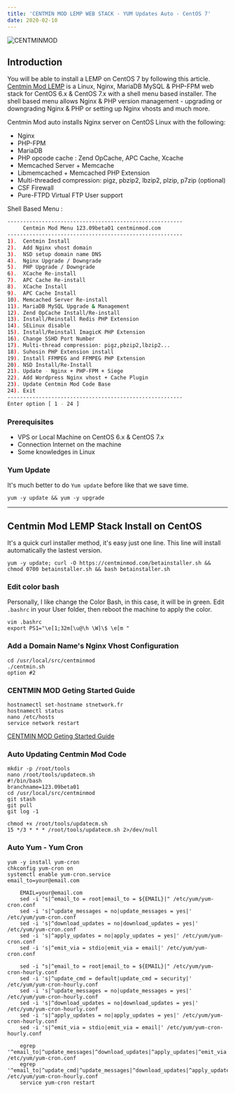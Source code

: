 ```yaml
---
title: 'CENTMIN MOD LEMP WEB STACK - YUM Updates Auto - CentOS 7'
date: 2020-02-10
---
```


![CENTMINMOD](/images/centminmod.png "centminmod")

## Introduction

You will be able to install a LEMP on CentOS 7 by following this article.
[Centmin Mod LEMP](http://centminmod.com/) is a Linux, Nginx, MariaDB MySQL & PHP-FPM web stack for CentOS 6.x & CentOS 7.x with a shell menu based installer. The shell based menu allows Nginx & PHP version management - upgrading or downgrading Nginx & PHP or setting up Nginx vhosts and much more.

Centmin Mod auto installs Nginx server on CentOS Linux with the following:

* Nginx
* PHP-FPM
* MariaDB
* PHP opcode cache : Zend OpCache, APC Cache, Xcache
* Memcached Server + Memcache
* Libmemcached + Memcached PHP Extension
* Multi-threaded compression: pigz, pbzip2, lbzip2, plzip, p7zip (optional)
* CSF Firewall
* Pure-FTPD Virtual FTP User support

Shell Based Menu :

```bash
--------------------------------------------------------
     Centmin Mod Menu 123.09beta01 centminmod.com
--------------------------------------------------------
1).  Centmin Install
2).  Add Nginx vhost domain
3).  NSD setup domain name DNS
4).  Nginx Upgrade / Downgrade
5).  PHP Upgrade / Downgrade
6).  XCache Re-install
7).  APC Cache Re-install
8).  XCache Install
9).  APC Cache Install
10). Memcached Server Re-install
11). MariaDB MySQL Upgrade & Management
12). Zend OpCache Install/Re-install
13). Install/Reinstall Redis PHP Extension
14). SELinux disable
15). Install/Reinstall ImagicK PHP Extension
16). Change SSHD Port Number
17). Multi-thread compression: pigz,pbzip2,lbzip2...
18). Suhosin PHP Extension install
19). Install FFMPEG and FFMPEG PHP Extension
20). NSD Install/Re-Install
21). Update - Nginx + PHP-FPM + Siege
22). Add Wordpress Nginx vhost + Cache Plugin
23). Update Centmin Mod Code Base
24). Exit
--------------------------------------------------------
Enter option [ 1 - 24 ]
```

### Prerequisites
* VPS or Local Machine on CentOS 6.x & CentOS 7.x
* Connection Internet on the machine
* Some knowledges in Linux


###  Yum Update

It's much better to do `Yum update` before like that we save time.

```
yum -y update && yum -y upgrade
```

----

## Centmin Mod LEMP Stack Install on CentOS

It's a quick curl installer method, it's easy just one line. This line will install automatically the lastest version.

```
yum -y update; curl -O https://centminmod.com/betainstaller.sh && chmod 0700 betainstaller.sh && bash betainstaller.sh
```

### Edit color bash

Personally, I like change the Color Bash, in this case, it will be in green. Edit `.bashrc` in your User folder, then reboot the machine to apply the color.

``` 
vim .bashrc
export PS1="\e[1;32m[\u@\h \W]\$ \e[m "
```

### Add a Domain Name's Nginx Vhost Configuration

```
cd /usr/local/src/centminmod
./centmin.sh
option #2
```

### CENTMIN MOD Geting Started Guide

```
hostnamectl set-hostname stnetwork.fr
hostnamectl status
nano /etc/hosts
service network restart
```

[CENTMIN MOD Geting Started Guide]: https://centminmod.com/getstarted.html
[CENTMIN MOD Geting Started Guide][]


### Auto Updating Centmin Mod Code

```
mkdir -p /root/tools
nano /root/tools/updatecm.sh
#!/bin/bash
branchname=123.09beta01
cd /usr/local/src/centminmod
git stash
git pull
git log -1
```

```
chmod +x /root/tools/updatecm.sh
15 */3 * * * /root/tools/updatecm.sh 2>/dev/null
```


### Auto Yum - Yum Cron

```
yum -y install yum-cron
chkconfig yum-cron on
systemctl enable yum-cron.service
email_to=your@email.com
```

```
    EMAIL=your@email.com
    sed -i "s|^email_to = root|email_to = ${EMAIL}|" /etc/yum/yum-cron.conf
    sed -i 's|^update_messages = no|update_messages = yes|' /etc/yum/yum-cron.conf
    sed -i 's|^download_updates = no|download_updates = yes|' /etc/yum/yum-cron.conf
    sed -i 's|^apply_updates = no|apply_updates = yes|' /etc/yum/yum-cron.conf
    sed -i 's|^emit_via = stdio|emit_via = email|' /etc/yum/yum-cron.conf

    sed -i "s|^email_to = root|email_to = ${EMAIL}|" /etc/yum/yum-cron-hourly.conf
    sed -i 's|^update_cmd = default|update_cmd = security|' /etc/yum/yum-cron-hourly.conf
    sed -i 's|^update_messages = no|update_messages = yes|' /etc/yum/yum-cron-hourly.conf
    sed -i 's|^download_updates = no|download_updates = yes|' /etc/yum/yum-cron-hourly.conf
    sed -i 's|^apply_updates = no|apply_updates = yes|' /etc/yum/yum-cron-hourly.conf
    sed -i 's|^emit_via = stdio|emit_via = email|' /etc/yum/yum-cron-hourly.conf   

    egrep '^email_to|^update_messages|^download_updates|^apply_updates|^emit_via' /etc/yum/yum-cron.conf
    egrep '^email_to|^update_cmd|^update_messages|^download_updates|^apply_updates|^emit_via' /etc/yum/yum-cron-hourly.conf
    service yum-cron restart
```